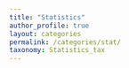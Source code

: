 ```yaml
---
title: "Statistics"
author_profile: true
layout: categories
permalink: /categories/stat/
taxonomy: Statistics_tax
---
```

